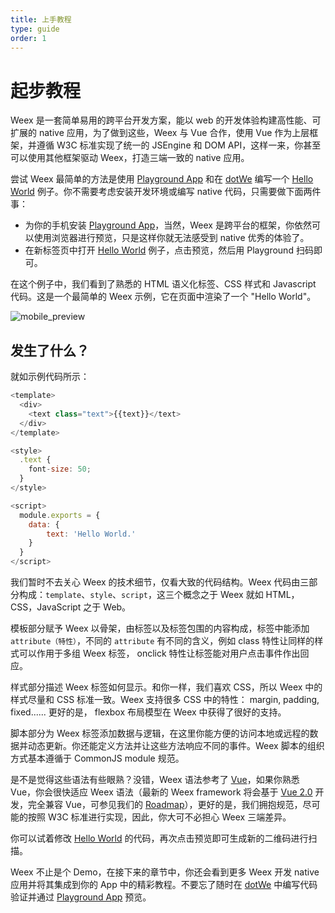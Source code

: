 ```yaml
---
title: 上手教程
type: guide
order: 1
---
```


# 起步教程

Weex 是一套简单易用的跨平台开发方案，能以 web 的开发体验构建高性能、可扩展的 native 应用，为了做到这些，Weex 与  Vue 合作，使用 Vue 作为上层框架，并遵循 W3C 标准实现了统一的 JSEngine 和 DOM API，这样一来，你甚至可以使用其他框架驱动 Weex，打造三端一致的 native 应用。

尝试 Weex 最简单的方法是使用 [Playground App](https://alibaba.github.io/weex/download.html) 和在 [dotWe](http://dotwe.org) 编写一个 [Hello World](http://dotwe.org/656345423a7ef46f4b897ff471fd2ab5) 例子。你不需要考虑安装开发环境或编写 native 代码，只需要做下面两件事：

- 为你的手机安装 [Playground App](https://alibaba.github.io/weex/download.html)，当然，Weex 是跨平台的框架，你依然可以使用浏览器进行预览，只是这样你就无法感受到 native 优秀的体验了。
- 在新标签页中打开 [Hello World](http://dotwe.org/656345423a7ef46f4b897ff471fd2ab5) 例子，点击预览，然后用  Playground 扫码即可。

在这个例子中，我们看到了熟悉的 HTML 语义化标签、CSS 样式和 Javascript 代码。这是一个最简单的 Weex 示例，它在页面中渲染了一个 "Hello World"。

![mobile_preview](https://img.alicdn.com/tps/TB1Ymw3OpXXXXcvXpXXXXXXXXXX-500-1013.jpg)

## 发生了什么？

就如示例代码所示：

```javascript
<template>
  <div>
    <text class="text">{{text}}</text>
  </div>
</template>

<style>
  .text {
    font-size: 50;
  }
</style>

<script>
  module.exports = {
    data: {
        text: 'Hello World.'
    }
  }
</script>
```

我们暂时不去关心 Weex 的技术细节，仅看大致的代码结构。Weex 代码由三部分构成：`template`、`style`、`script`，这三个概念之于 Weex 就如 HTML，CSS，JavaScript 之于 Web。

模板部分赋予 Weex 以骨架，由标签以及标签包围的内容构成，标签中能添加 `attribute（特性）`，不同的 `attribute` 有不同的含义，例如 class 特性让同样的样式可以作用于多组 Weex 标签， onclick 特性让标签能对用户点击事件作出回应。

样式部分描述 Weex 标签如何显示。和你一样，我们喜欢 CSS，所以 Weex 中的样式尽量和 CSS 标准一致。Weex 支持很多 CSS 中的特性： margin, padding, fixed...... 更好的是， flexbox 布局模型在 Weex 中获得了很好的支持。

脚本部分为 Weex 标签添加数据与逻辑，在这里你能方便的访问本地或远程的数据并动态更新。你还能定义方法并让这些方法响应不同的事件。Weex 脚本的组织方式基本遵循于 CommonJS module 规范。

是不是觉得这些语法有些眼熟？没错，Weex 语法参考了 [Vue](https://github.com/vuejs/vue)，如果你熟悉 Vue，你会很快适应 Weex 语法（最新的 Weex framework 将会基于 [Vue 2.0](https://github.com/vuejs/vue) 开发，完全兼容 Vue，可参见我们的 [Roadmap](https://github.com/weexteam/weex-vue-framework/issues/9)），更好的是，我们拥抱规范，尽可能的按照 W3C 标准进行实现，因此，你大可不必担心 Weex 三端差异。

你可以试着修改 [Hello World](http://dotwe.org/656345423a7ef46f4b897ff471fd2ab5) 的代码，再次点击预览即可生成新的二维码进行扫描。

Weex 不止是个 Demo，在接下来的章节中，你还会看到更多 Weex 开发 native 应用并将其集成到你的 App 中的精彩教程。不要忘了随时在 [dotWe](http://dotwe.org) 中编写代码验证并通过 [Playground App](https://alibaba.github.io/weex/download.html) 预览。
